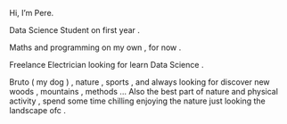  Hi, I’m Pere. 
 
 Data Science Student on first year .

  Maths and programming on my own , for now . 
  
  Freelance Electrician looking for learn Data Science . 

  Bruto ( my dog ) , nature , sports , and always looking for discover new woods , mountains , methods ... Also the best part of nature and physical activity , spend some time chilling 
  enjoying the nature  just looking the landscape ofc . 
  
  

<!---
Pieg22/Pieg22 is a ✨ special ✨ repository because its `README.md` (this file) appears on your GitHub profile.
You can click the Preview link to take a look at your changes.
--->
